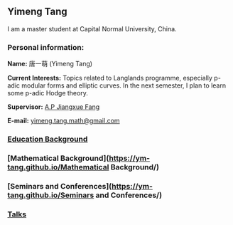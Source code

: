 ## Yimeng Tang
I am a master student at Capital Normal University, China.

### Personal information:

**Name:** 唐一萌 (Yimeng Tang)

**Current Interests:** Topics related to Langlands programme, especially p-adic modular forms and elliptic curves. In the next semester, I plan to learn some p-adic Hodge theory.
 
**Supervisor:** [A.P Jiangxue Fang](https://math.cnu.edu.cn/FACULTY/qtjs2/szmjs/F/25da50e30000484b8e62417294546fd5.htm)

**E-mail:** yimeng.tang.math@gmail.com

### [Education Background](https://ym-tang.github.io/Teaching/)
### [Mathematical Background](https://ym-tang.github.io/Mathematical Background/)
### [Seminars and Conferences](https://ym-tang.github.io/Seminars and Conferences/)
### [Talks](https://ym-tang.github.io/Talks/)



